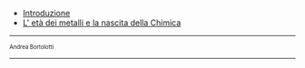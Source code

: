 * [Introduzione](Introduzione.md)
* [L' età dei metalli e la nascita della Chimica](Etadeimetalli.md)


---

<sub><sup> 
Andrea Bortolotti
</sup></sub>

---
